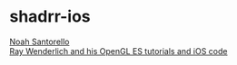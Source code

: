 # shadrr-ios

[Noah Santorello](https://github.com/nsantorello)  
[Ray Wenderlich and his OpenGL ES tutorials and iOS code](http://www.raywenderlich.com/3664/opengl-tutorial-for-ios-opengl-es-2-0)
